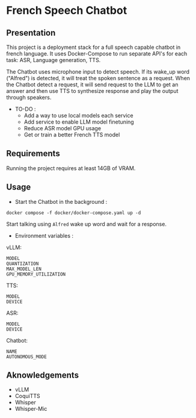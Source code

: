 # French Speech Chatbot

## Presentation

This project is a deployment stack for a full speech capable chatbot in french language.
It uses Docker-Compose to run separate API's for each task: ASR, Language generation, TTS.

The Chatbot uses microphone input to detect speech. If its wake_up word ("Alfred") is detected, it will treat the spoken sentence as a request.
When the Chatbot detect a request, it will send request to the LLM to get an answer and then use TTS to synthesize response and play the output through speakers.

- TO-DO :
  * Add a way to use local models each service
  * Add service to enable LLM model finetuning
  * Reduce ASR model GPU usage
  * Get or train a better French TTS model

## Requirements

Running the project requires at least 14GB of VRAM.

## Usage

* Start the Chatbot in the background :

``` docker compose -f docker/docker-compose.yaml up -d ```

Start talking using `Alfred` wake up word and wait for a response.

* Environment variables :

vLLM:
```
MODEL
QUANTIZATION
MAX_MODEL_LEN
GPU_MEMORY_UTILIZATION
```

TTS:
```
MODEL
DEVICE
```

ASR:
```
MODEL
DEVICE
```

Chatbot:
```
NAME
AUTONOMOUS_MODE
```

## Aknowledgements

* vLLM
* CoquiTTS
* Whisper
* Whisper-Mic
